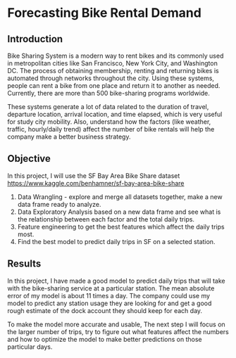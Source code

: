 # Forecasting Bike Rental Demand

## Introduction

Bike Sharing System is a modern way to rent bikes and its commonly used in metropolitan cities like San Francisco, New York City, and Washington DC. The process of obtaining membership, renting and returning bikes is automated through networks throughout the city. Using these systems, people can rent a bike from one place and return it to another as needed. Currently, there are more than 500 bike-sharing programs worldwide.

These systems generate a lot of data related to the duration of travel, departure location, arrival location, and time elapsed, which is very useful for study city mobility. Also, understand how the factors (like weather, traffic, hourly/daily trend) affect the number of bike rentals will help the company make a better business strategy.

## Objective

In this project, I will use the SF Bay Area Bike Share dataset https://www.kaggle.com/benhamner/sf-bay-area-bike-share
1. Data Wrangling - explore and merge all datasets together, make a new data frame ready to analyze.
2. Data Exploratory Analysis based on a new data frame and see what is the relationship between each factor and the total daily trips.
3. Feature engineering to get the best features which affect the daily trips most. 
4. Find the best model to predict daily trips in SF on a selected station.

## Results

In this project, I have made a good model to predict daily trips that will take with the bike-sharing service at a particular station. The mean absolute error of my model is about 11 times a day. 
The company could use my model to predict any station usage they are looking for and get a good rough estimate of the dock account they should keep for each day.

To make the model more accurate and usable, The next step I will focus on the larger number of trips, try to figure out what features affect the numbers and how to optimize the model to make better predictions on those particular days.

